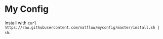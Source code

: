 # My Config

Install with `curl https://raw.githubusercontent.com/natflow/myconfig/master/install.sh | sh`.
